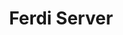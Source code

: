 ---
type: "category"
title: "Ferdi Server"
description: "Get help with the Ferdi server"
icon: "HardDrive"
path: "server"
---